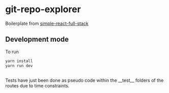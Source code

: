 # git-repo-explorer

Boilerplate from [simple-react-full-stack](https://github.com/crsandeep/simple-react-full-stack)

## Development mode

To run

```bash
yarn install
yarn run dev
```

##

Tests have just been done as pseudo code within the \_\_test\_\_ folders of the routes due to time constraints.
